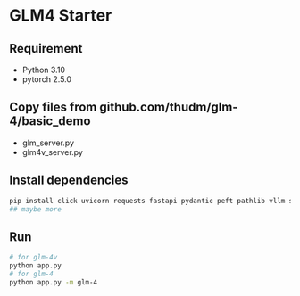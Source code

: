 # GLM4 Starter

## Requirement
- Python 3.10
- pytorch 2.5.0

## Copy files from github.com/thudm/glm-4/basic_demo
- glm_server.py
- glm4v_server.py

## Install dependencies
```bash
pip install click uvicorn requests fastapi pydantic peft pathlib vllm sse_starlette
## maybe more
```

## Run

```bash
# for glm-4v
python app.py
# for glm-4
python app.py -m glm-4
```
